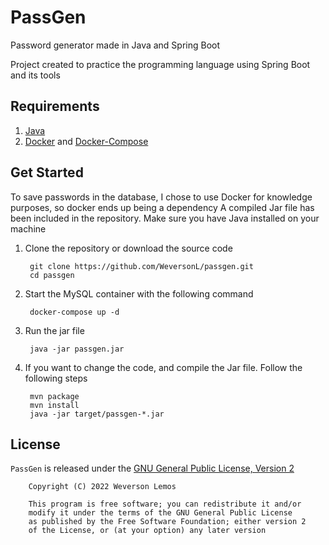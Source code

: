 # PassGen

Password generator made in Java and Spring Boot

Project created to practice the programming language using Spring Boot and its tools

## Requirements

1. [Java](https://www.java.com/)
2. [Docker](https://docs.docker.com/engine/install/) and [Docker-Compose](https://docs.docker.com/compose/)

## Get Started

To save passwords in the database, I chose to use Docker for knowledge purposes, so docker ends up being a dependency
A compiled Jar file has been included in the repository. Make sure you have Java installed on your machine

1. Clone the repository or download the source code

        git clone https://github.com/WeversonL/passgen.git
        cd passgen

2. Start the MySQL container with the following command

        docker-compose up -d

3. Run the jar file

        java -jar passgen.jar

4. If you want to change the code, and compile the Jar file. Follow the following steps

        mvn package
        mvn install
        java -jar target/passgen-*.jar


## License

`PassGen` is released under the [GNU General Public License, Version 2](LICENSE)
    
        Copyright (C) 2022 Weverson Lemos

        This program is free software; you can redistribute it and/or
        modify it under the terms of the GNU General Public License
        as published by the Free Software Foundation; either version 2
        of the License, or (at your option) any later version